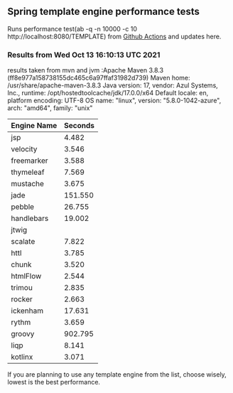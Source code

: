 
<script async src="//pagead2.googlesyndication.com/pagead/js/adsbygoogle.js"></script>
<script>
    (adsbygoogle = window.adsbygoogle || []).push({
         google_ad_client: "ca-pub-7118095690658891",
         enable_page_level_ads: true
    });
</script>

## Spring template engine performance tests

Runs performance test(ab -q -n 10000 -c 10 http://localhost:8080/TEMPLATE) from [Github Actions](https://github.com/ozkanpakdil/spring-comparing-template-engines/actions) and updates here.

### Results from Wed Oct 13 16:10:13 UTC 2021
results taken from mvn and jvm :Apache Maven 3.8.3 (ff8e977a158738155dc465c6a97ffaf31982d739)
Maven home: /usr/share/apache-maven-3.8.3
Java version: 17, vendor: Azul Systems, Inc., runtime: /opt/hostedtoolcache/jdk/17.0.0/x64
Default locale: en, platform encoding: UTF-8
OS name: "linux", version: "5.8.0-1042-azure", arch: "amd64", family: "unix"

|Engine Name | Seconds|
|------------|--------|
|jsp | 4.482|
|velocity | 3.546|
|freemarker | 3.588|
|thymeleaf | 7.569|
|mustache | 3.675|
|jade | 151.550|
|pebble | 26.755|
|handlebars | 19.002|
|jtwig | |
|scalate | 7.822|
|httl | 3.785|
|chunk | 3.520|
|htmlFlow | 2.544|
|trimou | 2.835|
|rocker | 2.663|
|ickenham | 17.631|
|rythm | 3.659|
|groovy | 902.795|
|liqp | 8.141|
|kotlinx | 3.071|

If you are planning to use any template engine from the list, choose wisely, lowest is the best performance.

<div id="disqus_thread"></div>
<script type="text/javascript">
    /* * * CONFIGURATION VARIABLES * * */
    var disqus_shortname = 'ozkanpakdil';
    
    /* * * DON'T EDIT BELOW THIS LINE * * */
    (function() {
        var dsq = document.createElement('script'); dsq.type = 'text/javascript'; dsq.async = true;
        dsq.src = '//' + disqus_shortname + '.disqus.com/embed.js';
        (document.getElementsByTagName('head')[0] || document.getElementsByTagName('body')[0]).appendChild(dsq);
    })();
</script>

